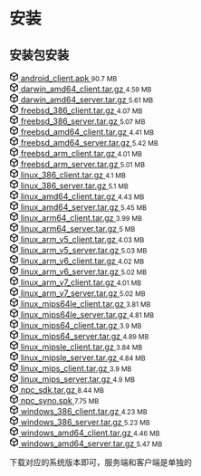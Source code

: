 # 安装
## 安装包安装
 <div class="Box Box--condensed mt-3">
      <div>
          <div class="d-flex flex-justify-between flex-items-center py-1 py-md-2 Box-body px-2">
            <a href="https://github.com/ehang-io/nps/releases/download/v0.26.10/android_client.apk" rel="nofollow" class="d-flex flex-items-center min-width-0">
              <svg aria-hidden="true" height="16" viewBox="0 0 16 16" version="1.1" width="16" data-view-component="true" class="octicon octicon-package flex-shrink-0 color-icon-secondary">
    <path fill-rule="evenodd" d="M8.878.392a1.75 1.75 0 00-1.756 0l-5.25 3.045A1.75 1.75 0 001 4.951v6.098c0 .624.332 1.2.872 1.514l5.25 3.045a1.75 1.75 0 001.756 0l5.25-3.045c.54-.313.872-.89.872-1.514V4.951c0-.624-.332-1.2-.872-1.514L8.878.392zM7.875 1.69a.25.25 0 01.25 0l4.63 2.685L8 7.133 3.245 4.375l4.63-2.685zM2.5 5.677v5.372c0 .09.047.171.125.216l4.625 2.683V8.432L2.5 5.677zm6.25 8.271l4.625-2.683a.25.25 0 00.125-.216V5.677L8.75 8.432v5.516z"></path>
</svg>
              <span class="pl-2 flex-auto min-width-0 text-bold">android_client.apk</span>
            </a>
            <small class="pl-2 color-text-secondary flex-shrink-0">90.7 MB</small>
          </div>
          <div class="d-flex flex-justify-between flex-items-center py-1 py-md-2 Box-body px-2">
            <a href="https://github.com/ehang-io/nps/releases/download/v0.26.10/darwin_amd64_client.tar.gz" rel="nofollow" class="d-flex flex-items-center min-width-0">
              <svg aria-hidden="true" height="16" viewBox="0 0 16 16" version="1.1" width="16" data-view-component="true" class="octicon octicon-package flex-shrink-0 color-icon-secondary">
    <path fill-rule="evenodd" d="M8.878.392a1.75 1.75 0 00-1.756 0l-5.25 3.045A1.75 1.75 0 001 4.951v6.098c0 .624.332 1.2.872 1.514l5.25 3.045a1.75 1.75 0 001.756 0l5.25-3.045c.54-.313.872-.89.872-1.514V4.951c0-.624-.332-1.2-.872-1.514L8.878.392zM7.875 1.69a.25.25 0 01.25 0l4.63 2.685L8 7.133 3.245 4.375l4.63-2.685zM2.5 5.677v5.372c0 .09.047.171.125.216l4.625 2.683V8.432L2.5 5.677zm6.25 8.271l4.625-2.683a.25.25 0 00.125-.216V5.677L8.75 8.432v5.516z"></path>
</svg>
              <span class="pl-2 flex-auto min-width-0 text-bold">darwin_amd64_client.tar.gz</span>
            </a>
            <small class="pl-2 color-text-secondary flex-shrink-0">4.59 MB</small>
          </div>
          <div class="d-flex flex-justify-between flex-items-center py-1 py-md-2 Box-body px-2">
            <a href="https://github.com/ehang-io/nps/releases/download/v0.26.10/darwin_amd64_server.tar.gz" rel="nofollow" class="d-flex flex-items-center min-width-0">
              <svg aria-hidden="true" height="16" viewBox="0 0 16 16" version="1.1" width="16" data-view-component="true" class="octicon octicon-package flex-shrink-0 color-icon-secondary">
    <path fill-rule="evenodd" d="M8.878.392a1.75 1.75 0 00-1.756 0l-5.25 3.045A1.75 1.75 0 001 4.951v6.098c0 .624.332 1.2.872 1.514l5.25 3.045a1.75 1.75 0 001.756 0l5.25-3.045c.54-.313.872-.89.872-1.514V4.951c0-.624-.332-1.2-.872-1.514L8.878.392zM7.875 1.69a.25.25 0 01.25 0l4.63 2.685L8 7.133 3.245 4.375l4.63-2.685zM2.5 5.677v5.372c0 .09.047.171.125.216l4.625 2.683V8.432L2.5 5.677zm6.25 8.271l4.625-2.683a.25.25 0 00.125-.216V5.677L8.75 8.432v5.516z"></path>
</svg>
              <span class="pl-2 flex-auto min-width-0 text-bold">darwin_amd64_server.tar.gz</span>
            </a>
            <small class="pl-2 color-text-secondary flex-shrink-0">5.61 MB</small>
          </div>
          <div class="d-flex flex-justify-between flex-items-center py-1 py-md-2 Box-body px-2">
            <a href="https://github.com/ehang-io/nps/releases/download/v0.26.10/freebsd_386_client.tar.gz" rel="nofollow" class="d-flex flex-items-center min-width-0">
              <svg aria-hidden="true" height="16" viewBox="0 0 16 16" version="1.1" width="16" data-view-component="true" class="octicon octicon-package flex-shrink-0 color-icon-secondary">
    <path fill-rule="evenodd" d="M8.878.392a1.75 1.75 0 00-1.756 0l-5.25 3.045A1.75 1.75 0 001 4.951v6.098c0 .624.332 1.2.872 1.514l5.25 3.045a1.75 1.75 0 001.756 0l5.25-3.045c.54-.313.872-.89.872-1.514V4.951c0-.624-.332-1.2-.872-1.514L8.878.392zM7.875 1.69a.25.25 0 01.25 0l4.63 2.685L8 7.133 3.245 4.375l4.63-2.685zM2.5 5.677v5.372c0 .09.047.171.125.216l4.625 2.683V8.432L2.5 5.677zm6.25 8.271l4.625-2.683a.25.25 0 00.125-.216V5.677L8.75 8.432v5.516z"></path>
</svg>
              <span class="pl-2 flex-auto min-width-0 text-bold">freebsd_386_client.tar.gz</span>
            </a>
            <small class="pl-2 color-text-secondary flex-shrink-0">4.07 MB</small>
          </div>
          <div class="d-flex flex-justify-between flex-items-center py-1 py-md-2 Box-body px-2">
            <a href="https://github.com/ehang-io/nps/releases/download/v0.26.10/freebsd_386_server.tar.gz" rel="nofollow" class="d-flex flex-items-center min-width-0">
              <svg aria-hidden="true" height="16" viewBox="0 0 16 16" version="1.1" width="16" data-view-component="true" class="octicon octicon-package flex-shrink-0 color-icon-secondary">
    <path fill-rule="evenodd" d="M8.878.392a1.75 1.75 0 00-1.756 0l-5.25 3.045A1.75 1.75 0 001 4.951v6.098c0 .624.332 1.2.872 1.514l5.25 3.045a1.75 1.75 0 001.756 0l5.25-3.045c.54-.313.872-.89.872-1.514V4.951c0-.624-.332-1.2-.872-1.514L8.878.392zM7.875 1.69a.25.25 0 01.25 0l4.63 2.685L8 7.133 3.245 4.375l4.63-2.685zM2.5 5.677v5.372c0 .09.047.171.125.216l4.625 2.683V8.432L2.5 5.677zm6.25 8.271l4.625-2.683a.25.25 0 00.125-.216V5.677L8.75 8.432v5.516z"></path>
</svg>
              <span class="pl-2 flex-auto min-width-0 text-bold">freebsd_386_server.tar.gz</span>
            </a>
            <small class="pl-2 color-text-secondary flex-shrink-0">5.07 MB</small>
          </div>
          <div class="d-flex flex-justify-between flex-items-center py-1 py-md-2 Box-body px-2">
            <a href="https://github.com/ehang-io/nps/releases/download/v0.26.10/freebsd_amd64_client.tar.gz" rel="nofollow" class="d-flex flex-items-center min-width-0">
              <svg aria-hidden="true" height="16" viewBox="0 0 16 16" version="1.1" width="16" data-view-component="true" class="octicon octicon-package flex-shrink-0 color-icon-secondary">
    <path fill-rule="evenodd" d="M8.878.392a1.75 1.75 0 00-1.756 0l-5.25 3.045A1.75 1.75 0 001 4.951v6.098c0 .624.332 1.2.872 1.514l5.25 3.045a1.75 1.75 0 001.756 0l5.25-3.045c.54-.313.872-.89.872-1.514V4.951c0-.624-.332-1.2-.872-1.514L8.878.392zM7.875 1.69a.25.25 0 01.25 0l4.63 2.685L8 7.133 3.245 4.375l4.63-2.685zM2.5 5.677v5.372c0 .09.047.171.125.216l4.625 2.683V8.432L2.5 5.677zm6.25 8.271l4.625-2.683a.25.25 0 00.125-.216V5.677L8.75 8.432v5.516z"></path>
</svg>
              <span class="pl-2 flex-auto min-width-0 text-bold">freebsd_amd64_client.tar.gz</span>
            </a>
            <small class="pl-2 color-text-secondary flex-shrink-0">4.41 MB</small>
          </div>
          <div class="d-flex flex-justify-between flex-items-center py-1 py-md-2 Box-body px-2">
            <a href="https://github.com/ehang-io/nps/releases/download/v0.26.10/freebsd_amd64_server.tar.gz" rel="nofollow" class="d-flex flex-items-center min-width-0">
              <svg aria-hidden="true" height="16" viewBox="0 0 16 16" version="1.1" width="16" data-view-component="true" class="octicon octicon-package flex-shrink-0 color-icon-secondary">
    <path fill-rule="evenodd" d="M8.878.392a1.75 1.75 0 00-1.756 0l-5.25 3.045A1.75 1.75 0 001 4.951v6.098c0 .624.332 1.2.872 1.514l5.25 3.045a1.75 1.75 0 001.756 0l5.25-3.045c.54-.313.872-.89.872-1.514V4.951c0-.624-.332-1.2-.872-1.514L8.878.392zM7.875 1.69a.25.25 0 01.25 0l4.63 2.685L8 7.133 3.245 4.375l4.63-2.685zM2.5 5.677v5.372c0 .09.047.171.125.216l4.625 2.683V8.432L2.5 5.677zm6.25 8.271l4.625-2.683a.25.25 0 00.125-.216V5.677L8.75 8.432v5.516z"></path>
</svg>
              <span class="pl-2 flex-auto min-width-0 text-bold">freebsd_amd64_server.tar.gz</span>
            </a>
            <small class="pl-2 color-text-secondary flex-shrink-0">5.42 MB</small>
          </div>
          <div class="d-flex flex-justify-between flex-items-center py-1 py-md-2 Box-body px-2">
            <a href="https://github.com/ehang-io/nps/releases/download/v0.26.10/freebsd_arm_client.tar.gz" rel="nofollow" class="d-flex flex-items-center min-width-0">
              <svg aria-hidden="true" height="16" viewBox="0 0 16 16" version="1.1" width="16" data-view-component="true" class="octicon octicon-package flex-shrink-0 color-icon-secondary">
    <path fill-rule="evenodd" d="M8.878.392a1.75 1.75 0 00-1.756 0l-5.25 3.045A1.75 1.75 0 001 4.951v6.098c0 .624.332 1.2.872 1.514l5.25 3.045a1.75 1.75 0 001.756 0l5.25-3.045c.54-.313.872-.89.872-1.514V4.951c0-.624-.332-1.2-.872-1.514L8.878.392zM7.875 1.69a.25.25 0 01.25 0l4.63 2.685L8 7.133 3.245 4.375l4.63-2.685zM2.5 5.677v5.372c0 .09.047.171.125.216l4.625 2.683V8.432L2.5 5.677zm6.25 8.271l4.625-2.683a.25.25 0 00.125-.216V5.677L8.75 8.432v5.516z"></path>
</svg>
              <span class="pl-2 flex-auto min-width-0 text-bold">freebsd_arm_client.tar.gz</span>
            </a>
            <small class="pl-2 color-text-secondary flex-shrink-0">4.01 MB</small>
          </div>
          <div class="d-flex flex-justify-between flex-items-center py-1 py-md-2 Box-body px-2">
            <a href="https://github.com/ehang-io/nps/releases/download/v0.26.10/freebsd_arm_server.tar.gz" rel="nofollow" class="d-flex flex-items-center min-width-0">
              <svg aria-hidden="true" height="16" viewBox="0 0 16 16" version="1.1" width="16" data-view-component="true" class="octicon octicon-package flex-shrink-0 color-icon-secondary">
    <path fill-rule="evenodd" d="M8.878.392a1.75 1.75 0 00-1.756 0l-5.25 3.045A1.75 1.75 0 001 4.951v6.098c0 .624.332 1.2.872 1.514l5.25 3.045a1.75 1.75 0 001.756 0l5.25-3.045c.54-.313.872-.89.872-1.514V4.951c0-.624-.332-1.2-.872-1.514L8.878.392zM7.875 1.69a.25.25 0 01.25 0l4.63 2.685L8 7.133 3.245 4.375l4.63-2.685zM2.5 5.677v5.372c0 .09.047.171.125.216l4.625 2.683V8.432L2.5 5.677zm6.25 8.271l4.625-2.683a.25.25 0 00.125-.216V5.677L8.75 8.432v5.516z"></path>
</svg>
              <span class="pl-2 flex-auto min-width-0 text-bold">freebsd_arm_server.tar.gz</span>
            </a>
            <small class="pl-2 color-text-secondary flex-shrink-0">5.01 MB</small>
          </div>
          <div class="d-flex flex-justify-between flex-items-center py-1 py-md-2 Box-body px-2">
            <a href="https://github.com/ehang-io/nps/releases/download/v0.26.10/linux_386_client.tar.gz" rel="nofollow" class="d-flex flex-items-center min-width-0">
              <svg aria-hidden="true" height="16" viewBox="0 0 16 16" version="1.1" width="16" data-view-component="true" class="octicon octicon-package flex-shrink-0 color-icon-secondary">
    <path fill-rule="evenodd" d="M8.878.392a1.75 1.75 0 00-1.756 0l-5.25 3.045A1.75 1.75 0 001 4.951v6.098c0 .624.332 1.2.872 1.514l5.25 3.045a1.75 1.75 0 001.756 0l5.25-3.045c.54-.313.872-.89.872-1.514V4.951c0-.624-.332-1.2-.872-1.514L8.878.392zM7.875 1.69a.25.25 0 01.25 0l4.63 2.685L8 7.133 3.245 4.375l4.63-2.685zM2.5 5.677v5.372c0 .09.047.171.125.216l4.625 2.683V8.432L2.5 5.677zm6.25 8.271l4.625-2.683a.25.25 0 00.125-.216V5.677L8.75 8.432v5.516z"></path>
</svg>
              <span class="pl-2 flex-auto min-width-0 text-bold">linux_386_client.tar.gz</span>
            </a>
            <small class="pl-2 color-text-secondary flex-shrink-0">4.1 MB</small>
          </div>
          <div class="d-flex flex-justify-between flex-items-center py-1 py-md-2 Box-body px-2">
            <a href="https://github.com/ehang-io/nps/releases/download/v0.26.10/linux_386_server.tar.gz" rel="nofollow" class="d-flex flex-items-center min-width-0">
              <svg aria-hidden="true" height="16" viewBox="0 0 16 16" version="1.1" width="16" data-view-component="true" class="octicon octicon-package flex-shrink-0 color-icon-secondary">
    <path fill-rule="evenodd" d="M8.878.392a1.75 1.75 0 00-1.756 0l-5.25 3.045A1.75 1.75 0 001 4.951v6.098c0 .624.332 1.2.872 1.514l5.25 3.045a1.75 1.75 0 001.756 0l5.25-3.045c.54-.313.872-.89.872-1.514V4.951c0-.624-.332-1.2-.872-1.514L8.878.392zM7.875 1.69a.25.25 0 01.25 0l4.63 2.685L8 7.133 3.245 4.375l4.63-2.685zM2.5 5.677v5.372c0 .09.047.171.125.216l4.625 2.683V8.432L2.5 5.677zm6.25 8.271l4.625-2.683a.25.25 0 00.125-.216V5.677L8.75 8.432v5.516z"></path>
</svg>
              <span class="pl-2 flex-auto min-width-0 text-bold">linux_386_server.tar.gz</span>
            </a>
            <small class="pl-2 color-text-secondary flex-shrink-0">5.1 MB</small>
          </div>
          <div class="d-flex flex-justify-between flex-items-center py-1 py-md-2 Box-body px-2">
            <a href="https://github.com/ehang-io/nps/releases/download/v0.26.10/linux_amd64_client.tar.gz" rel="nofollow" class="d-flex flex-items-center min-width-0">
              <svg aria-hidden="true" height="16" viewBox="0 0 16 16" version="1.1" width="16" data-view-component="true" class="octicon octicon-package flex-shrink-0 color-icon-secondary">
    <path fill-rule="evenodd" d="M8.878.392a1.75 1.75 0 00-1.756 0l-5.25 3.045A1.75 1.75 0 001 4.951v6.098c0 .624.332 1.2.872 1.514l5.25 3.045a1.75 1.75 0 001.756 0l5.25-3.045c.54-.313.872-.89.872-1.514V4.951c0-.624-.332-1.2-.872-1.514L8.878.392zM7.875 1.69a.25.25 0 01.25 0l4.63 2.685L8 7.133 3.245 4.375l4.63-2.685zM2.5 5.677v5.372c0 .09.047.171.125.216l4.625 2.683V8.432L2.5 5.677zm6.25 8.271l4.625-2.683a.25.25 0 00.125-.216V5.677L8.75 8.432v5.516z"></path>
</svg>
              <span class="pl-2 flex-auto min-width-0 text-bold">linux_amd64_client.tar.gz</span>
            </a>
            <small class="pl-2 color-text-secondary flex-shrink-0">4.43 MB</small>
          </div>
          <div class="d-flex flex-justify-between flex-items-center py-1 py-md-2 Box-body px-2">
            <a href="https://github.com/ehang-io/nps/releases/download/v0.26.10/linux_amd64_server.tar.gz" rel="nofollow" class="d-flex flex-items-center min-width-0">
              <svg aria-hidden="true" height="16" viewBox="0 0 16 16" version="1.1" width="16" data-view-component="true" class="octicon octicon-package flex-shrink-0 color-icon-secondary">
    <path fill-rule="evenodd" d="M8.878.392a1.75 1.75 0 00-1.756 0l-5.25 3.045A1.75 1.75 0 001 4.951v6.098c0 .624.332 1.2.872 1.514l5.25 3.045a1.75 1.75 0 001.756 0l5.25-3.045c.54-.313.872-.89.872-1.514V4.951c0-.624-.332-1.2-.872-1.514L8.878.392zM7.875 1.69a.25.25 0 01.25 0l4.63 2.685L8 7.133 3.245 4.375l4.63-2.685zM2.5 5.677v5.372c0 .09.047.171.125.216l4.625 2.683V8.432L2.5 5.677zm6.25 8.271l4.625-2.683a.25.25 0 00.125-.216V5.677L8.75 8.432v5.516z"></path>
</svg>
              <span class="pl-2 flex-auto min-width-0 text-bold">linux_amd64_server.tar.gz</span>
            </a>
            <small class="pl-2 color-text-secondary flex-shrink-0">5.45 MB</small>
          </div>
          <div class="d-flex flex-justify-between flex-items-center py-1 py-md-2 Box-body px-2">
            <a href="https://github.com/ehang-io/nps/releases/download/v0.26.10/linux_arm64_client.tar.gz" rel="nofollow" class="d-flex flex-items-center min-width-0">
              <svg aria-hidden="true" height="16" viewBox="0 0 16 16" version="1.1" width="16" data-view-component="true" class="octicon octicon-package flex-shrink-0 color-icon-secondary">
    <path fill-rule="evenodd" d="M8.878.392a1.75 1.75 0 00-1.756 0l-5.25 3.045A1.75 1.75 0 001 4.951v6.098c0 .624.332 1.2.872 1.514l5.25 3.045a1.75 1.75 0 001.756 0l5.25-3.045c.54-.313.872-.89.872-1.514V4.951c0-.624-.332-1.2-.872-1.514L8.878.392zM7.875 1.69a.25.25 0 01.25 0l4.63 2.685L8 7.133 3.245 4.375l4.63-2.685zM2.5 5.677v5.372c0 .09.047.171.125.216l4.625 2.683V8.432L2.5 5.677zm6.25 8.271l4.625-2.683a.25.25 0 00.125-.216V5.677L8.75 8.432v5.516z"></path>
</svg>
              <span class="pl-2 flex-auto min-width-0 text-bold">linux_arm64_client.tar.gz</span>
            </a>
            <small class="pl-2 color-text-secondary flex-shrink-0">3.99 MB</small>
          </div>
          <div class="d-flex flex-justify-between flex-items-center py-1 py-md-2 Box-body px-2">
            <a href="https://github.com/ehang-io/nps/releases/download/v0.26.10/linux_arm64_server.tar.gz" rel="nofollow" class="d-flex flex-items-center min-width-0">
              <svg aria-hidden="true" height="16" viewBox="0 0 16 16" version="1.1" width="16" data-view-component="true" class="octicon octicon-package flex-shrink-0 color-icon-secondary">
    <path fill-rule="evenodd" d="M8.878.392a1.75 1.75 0 00-1.756 0l-5.25 3.045A1.75 1.75 0 001 4.951v6.098c0 .624.332 1.2.872 1.514l5.25 3.045a1.75 1.75 0 001.756 0l5.25-3.045c.54-.313.872-.89.872-1.514V4.951c0-.624-.332-1.2-.872-1.514L8.878.392zM7.875 1.69a.25.25 0 01.25 0l4.63 2.685L8 7.133 3.245 4.375l4.63-2.685zM2.5 5.677v5.372c0 .09.047.171.125.216l4.625 2.683V8.432L2.5 5.677zm6.25 8.271l4.625-2.683a.25.25 0 00.125-.216V5.677L8.75 8.432v5.516z"></path>
</svg>
              <span class="pl-2 flex-auto min-width-0 text-bold">linux_arm64_server.tar.gz</span>
            </a>
            <small class="pl-2 color-text-secondary flex-shrink-0">5 MB</small>
          </div>
          <div class="d-flex flex-justify-between flex-items-center py-1 py-md-2 Box-body px-2">
            <a href="https://github.com/ehang-io/nps/releases/download/v0.26.10/linux_arm_v5_client.tar.gz" rel="nofollow" class="d-flex flex-items-center min-width-0">
              <svg aria-hidden="true" height="16" viewBox="0 0 16 16" version="1.1" width="16" data-view-component="true" class="octicon octicon-package flex-shrink-0 color-icon-secondary">
    <path fill-rule="evenodd" d="M8.878.392a1.75 1.75 0 00-1.756 0l-5.25 3.045A1.75 1.75 0 001 4.951v6.098c0 .624.332 1.2.872 1.514l5.25 3.045a1.75 1.75 0 001.756 0l5.25-3.045c.54-.313.872-.89.872-1.514V4.951c0-.624-.332-1.2-.872-1.514L8.878.392zM7.875 1.69a.25.25 0 01.25 0l4.63 2.685L8 7.133 3.245 4.375l4.63-2.685zM2.5 5.677v5.372c0 .09.047.171.125.216l4.625 2.683V8.432L2.5 5.677zm6.25 8.271l4.625-2.683a.25.25 0 00.125-.216V5.677L8.75 8.432v5.516z"></path>
</svg>
              <span class="pl-2 flex-auto min-width-0 text-bold">linux_arm_v5_client.tar.gz</span>
            </a>
            <small class="pl-2 color-text-secondary flex-shrink-0">4.03 MB</small>
          </div>
          <div class="d-flex flex-justify-between flex-items-center py-1 py-md-2 Box-body px-2">
            <a href="https://github.com/ehang-io/nps/releases/download/v0.26.10/linux_arm_v5_server.tar.gz" rel="nofollow" class="d-flex flex-items-center min-width-0">
              <svg aria-hidden="true" height="16" viewBox="0 0 16 16" version="1.1" width="16" data-view-component="true" class="octicon octicon-package flex-shrink-0 color-icon-secondary">
    <path fill-rule="evenodd" d="M8.878.392a1.75 1.75 0 00-1.756 0l-5.25 3.045A1.75 1.75 0 001 4.951v6.098c0 .624.332 1.2.872 1.514l5.25 3.045a1.75 1.75 0 001.756 0l5.25-3.045c.54-.313.872-.89.872-1.514V4.951c0-.624-.332-1.2-.872-1.514L8.878.392zM7.875 1.69a.25.25 0 01.25 0l4.63 2.685L8 7.133 3.245 4.375l4.63-2.685zM2.5 5.677v5.372c0 .09.047.171.125.216l4.625 2.683V8.432L2.5 5.677zm6.25 8.271l4.625-2.683a.25.25 0 00.125-.216V5.677L8.75 8.432v5.516z"></path>
</svg>
              <span class="pl-2 flex-auto min-width-0 text-bold">linux_arm_v5_server.tar.gz</span>
            </a>
            <small class="pl-2 color-text-secondary flex-shrink-0">5.03 MB</small>
          </div>
          <div class="d-flex flex-justify-between flex-items-center py-1 py-md-2 Box-body px-2">
            <a href="https://github.com/ehang-io/nps/releases/download/v0.26.10/linux_arm_v6_client.tar.gz" rel="nofollow" class="d-flex flex-items-center min-width-0">
              <svg aria-hidden="true" height="16" viewBox="0 0 16 16" version="1.1" width="16" data-view-component="true" class="octicon octicon-package flex-shrink-0 color-icon-secondary">
    <path fill-rule="evenodd" d="M8.878.392a1.75 1.75 0 00-1.756 0l-5.25 3.045A1.75 1.75 0 001 4.951v6.098c0 .624.332 1.2.872 1.514l5.25 3.045a1.75 1.75 0 001.756 0l5.25-3.045c.54-.313.872-.89.872-1.514V4.951c0-.624-.332-1.2-.872-1.514L8.878.392zM7.875 1.69a.25.25 0 01.25 0l4.63 2.685L8 7.133 3.245 4.375l4.63-2.685zM2.5 5.677v5.372c0 .09.047.171.125.216l4.625 2.683V8.432L2.5 5.677zm6.25 8.271l4.625-2.683a.25.25 0 00.125-.216V5.677L8.75 8.432v5.516z"></path>
</svg>
              <span class="pl-2 flex-auto min-width-0 text-bold">linux_arm_v6_client.tar.gz</span>
            </a>
            <small class="pl-2 color-text-secondary flex-shrink-0">4.02 MB</small>
          </div>
          <div class="d-flex flex-justify-between flex-items-center py-1 py-md-2 Box-body px-2">
            <a href="https://github.com/ehang-io/nps/releases/download/v0.26.10/linux_arm_v6_server.tar.gz" rel="nofollow" class="d-flex flex-items-center min-width-0">
              <svg aria-hidden="true" height="16" viewBox="0 0 16 16" version="1.1" width="16" data-view-component="true" class="octicon octicon-package flex-shrink-0 color-icon-secondary">
    <path fill-rule="evenodd" d="M8.878.392a1.75 1.75 0 00-1.756 0l-5.25 3.045A1.75 1.75 0 001 4.951v6.098c0 .624.332 1.2.872 1.514l5.25 3.045a1.75 1.75 0 001.756 0l5.25-3.045c.54-.313.872-.89.872-1.514V4.951c0-.624-.332-1.2-.872-1.514L8.878.392zM7.875 1.69a.25.25 0 01.25 0l4.63 2.685L8 7.133 3.245 4.375l4.63-2.685zM2.5 5.677v5.372c0 .09.047.171.125.216l4.625 2.683V8.432L2.5 5.677zm6.25 8.271l4.625-2.683a.25.25 0 00.125-.216V5.677L8.75 8.432v5.516z"></path>
</svg>
              <span class="pl-2 flex-auto min-width-0 text-bold">linux_arm_v6_server.tar.gz</span>
            </a>
            <small class="pl-2 color-text-secondary flex-shrink-0">5.02 MB</small>
          </div>
          <div class="d-flex flex-justify-between flex-items-center py-1 py-md-2 Box-body px-2">
            <a href="https://github.com/ehang-io/nps/releases/download/v0.26.10/linux_arm_v7_client.tar.gz" rel="nofollow" class="d-flex flex-items-center min-width-0">
              <svg aria-hidden="true" height="16" viewBox="0 0 16 16" version="1.1" width="16" data-view-component="true" class="octicon octicon-package flex-shrink-0 color-icon-secondary">
    <path fill-rule="evenodd" d="M8.878.392a1.75 1.75 0 00-1.756 0l-5.25 3.045A1.75 1.75 0 001 4.951v6.098c0 .624.332 1.2.872 1.514l5.25 3.045a1.75 1.75 0 001.756 0l5.25-3.045c.54-.313.872-.89.872-1.514V4.951c0-.624-.332-1.2-.872-1.514L8.878.392zM7.875 1.69a.25.25 0 01.25 0l4.63 2.685L8 7.133 3.245 4.375l4.63-2.685zM2.5 5.677v5.372c0 .09.047.171.125.216l4.625 2.683V8.432L2.5 5.677zm6.25 8.271l4.625-2.683a.25.25 0 00.125-.216V5.677L8.75 8.432v5.516z"></path>
</svg>
              <span class="pl-2 flex-auto min-width-0 text-bold">linux_arm_v7_client.tar.gz</span>
            </a>
            <small class="pl-2 color-text-secondary flex-shrink-0">4.01 MB</small>
          </div>
          <div class="d-flex flex-justify-between flex-items-center py-1 py-md-2 Box-body px-2">
            <a href="https://github.com/ehang-io/nps/releases/download/v0.26.10/linux_arm_v7_server.tar.gz" rel="nofollow" class="d-flex flex-items-center min-width-0">
              <svg aria-hidden="true" height="16" viewBox="0 0 16 16" version="1.1" width="16" data-view-component="true" class="octicon octicon-package flex-shrink-0 color-icon-secondary">
    <path fill-rule="evenodd" d="M8.878.392a1.75 1.75 0 00-1.756 0l-5.25 3.045A1.75 1.75 0 001 4.951v6.098c0 .624.332 1.2.872 1.514l5.25 3.045a1.75 1.75 0 001.756 0l5.25-3.045c.54-.313.872-.89.872-1.514V4.951c0-.624-.332-1.2-.872-1.514L8.878.392zM7.875 1.69a.25.25 0 01.25 0l4.63 2.685L8 7.133 3.245 4.375l4.63-2.685zM2.5 5.677v5.372c0 .09.047.171.125.216l4.625 2.683V8.432L2.5 5.677zm6.25 8.271l4.625-2.683a.25.25 0 00.125-.216V5.677L8.75 8.432v5.516z"></path>
</svg>
              <span class="pl-2 flex-auto min-width-0 text-bold">linux_arm_v7_server.tar.gz</span>
            </a>
            <small class="pl-2 color-text-secondary flex-shrink-0">5.02 MB</small>
          </div>
          <div class="d-flex flex-justify-between flex-items-center py-1 py-md-2 Box-body px-2">
            <a href="https://github.com/ehang-io/nps/releases/download/v0.26.10/linux_mips64le_client.tar.gz" rel="nofollow" class="d-flex flex-items-center min-width-0">
              <svg aria-hidden="true" height="16" viewBox="0 0 16 16" version="1.1" width="16" data-view-component="true" class="octicon octicon-package flex-shrink-0 color-icon-secondary">
    <path fill-rule="evenodd" d="M8.878.392a1.75 1.75 0 00-1.756 0l-5.25 3.045A1.75 1.75 0 001 4.951v6.098c0 .624.332 1.2.872 1.514l5.25 3.045a1.75 1.75 0 001.756 0l5.25-3.045c.54-.313.872-.89.872-1.514V4.951c0-.624-.332-1.2-.872-1.514L8.878.392zM7.875 1.69a.25.25 0 01.25 0l4.63 2.685L8 7.133 3.245 4.375l4.63-2.685zM2.5 5.677v5.372c0 .09.047.171.125.216l4.625 2.683V8.432L2.5 5.677zm6.25 8.271l4.625-2.683a.25.25 0 00.125-.216V5.677L8.75 8.432v5.516z"></path>
</svg>
              <span class="pl-2 flex-auto min-width-0 text-bold">linux_mips64le_client.tar.gz</span>
            </a>
            <small class="pl-2 color-text-secondary flex-shrink-0">3.81 MB</small>
          </div>
          <div class="d-flex flex-justify-between flex-items-center py-1 py-md-2 Box-body px-2">
            <a href="https://github.com/ehang-io/nps/releases/download/v0.26.10/linux_mips64le_server.tar.gz" rel="nofollow" class="d-flex flex-items-center min-width-0">
              <svg aria-hidden="true" height="16" viewBox="0 0 16 16" version="1.1" width="16" data-view-component="true" class="octicon octicon-package flex-shrink-0 color-icon-secondary">
    <path fill-rule="evenodd" d="M8.878.392a1.75 1.75 0 00-1.756 0l-5.25 3.045A1.75 1.75 0 001 4.951v6.098c0 .624.332 1.2.872 1.514l5.25 3.045a1.75 1.75 0 001.756 0l5.25-3.045c.54-.313.872-.89.872-1.514V4.951c0-.624-.332-1.2-.872-1.514L8.878.392zM7.875 1.69a.25.25 0 01.25 0l4.63 2.685L8 7.133 3.245 4.375l4.63-2.685zM2.5 5.677v5.372c0 .09.047.171.125.216l4.625 2.683V8.432L2.5 5.677zm6.25 8.271l4.625-2.683a.25.25 0 00.125-.216V5.677L8.75 8.432v5.516z"></path>
</svg>
              <span class="pl-2 flex-auto min-width-0 text-bold">linux_mips64le_server.tar.gz</span>
            </a>
            <small class="pl-2 color-text-secondary flex-shrink-0">4.81 MB</small>
          </div>
          <div class="d-flex flex-justify-between flex-items-center py-1 py-md-2 Box-body px-2">
            <a href="https://github.com/ehang-io/nps/releases/download/v0.26.10/linux_mips64_client.tar.gz" rel="nofollow" class="d-flex flex-items-center min-width-0">
              <svg aria-hidden="true" height="16" viewBox="0 0 16 16" version="1.1" width="16" data-view-component="true" class="octicon octicon-package flex-shrink-0 color-icon-secondary">
    <path fill-rule="evenodd" d="M8.878.392a1.75 1.75 0 00-1.756 0l-5.25 3.045A1.75 1.75 0 001 4.951v6.098c0 .624.332 1.2.872 1.514l5.25 3.045a1.75 1.75 0 001.756 0l5.25-3.045c.54-.313.872-.89.872-1.514V4.951c0-.624-.332-1.2-.872-1.514L8.878.392zM7.875 1.69a.25.25 0 01.25 0l4.63 2.685L8 7.133 3.245 4.375l4.63-2.685zM2.5 5.677v5.372c0 .09.047.171.125.216l4.625 2.683V8.432L2.5 5.677zm6.25 8.271l4.625-2.683a.25.25 0 00.125-.216V5.677L8.75 8.432v5.516z"></path>
</svg>
              <span class="pl-2 flex-auto min-width-0 text-bold">linux_mips64_client.tar.gz</span>
            </a>
            <small class="pl-2 color-text-secondary flex-shrink-0">3.9 MB</small>
          </div>
          <div class="d-flex flex-justify-between flex-items-center py-1 py-md-2 Box-body px-2">
            <a href="https://github.com/ehang-io/nps/releases/download/v0.26.10/linux_mips64_server.tar.gz" rel="nofollow" class="d-flex flex-items-center min-width-0">
              <svg aria-hidden="true" height="16" viewBox="0 0 16 16" version="1.1" width="16" data-view-component="true" class="octicon octicon-package flex-shrink-0 color-icon-secondary">
    <path fill-rule="evenodd" d="M8.878.392a1.75 1.75 0 00-1.756 0l-5.25 3.045A1.75 1.75 0 001 4.951v6.098c0 .624.332 1.2.872 1.514l5.25 3.045a1.75 1.75 0 001.756 0l5.25-3.045c.54-.313.872-.89.872-1.514V4.951c0-.624-.332-1.2-.872-1.514L8.878.392zM7.875 1.69a.25.25 0 01.25 0l4.63 2.685L8 7.133 3.245 4.375l4.63-2.685zM2.5 5.677v5.372c0 .09.047.171.125.216l4.625 2.683V8.432L2.5 5.677zm6.25 8.271l4.625-2.683a.25.25 0 00.125-.216V5.677L8.75 8.432v5.516z"></path>
</svg>
              <span class="pl-2 flex-auto min-width-0 text-bold">linux_mips64_server.tar.gz</span>
            </a>
            <small class="pl-2 color-text-secondary flex-shrink-0">4.89 MB</small>
          </div>
          <div class="d-flex flex-justify-between flex-items-center py-1 py-md-2 Box-body px-2">
            <a href="https://github.com/ehang-io/nps/releases/download/v0.26.10/linux_mipsle_client.tar.gz" rel="nofollow" class="d-flex flex-items-center min-width-0">
              <svg aria-hidden="true" height="16" viewBox="0 0 16 16" version="1.1" width="16" data-view-component="true" class="octicon octicon-package flex-shrink-0 color-icon-secondary">
    <path fill-rule="evenodd" d="M8.878.392a1.75 1.75 0 00-1.756 0l-5.25 3.045A1.75 1.75 0 001 4.951v6.098c0 .624.332 1.2.872 1.514l5.25 3.045a1.75 1.75 0 001.756 0l5.25-3.045c.54-.313.872-.89.872-1.514V4.951c0-.624-.332-1.2-.872-1.514L8.878.392zM7.875 1.69a.25.25 0 01.25 0l4.63 2.685L8 7.133 3.245 4.375l4.63-2.685zM2.5 5.677v5.372c0 .09.047.171.125.216l4.625 2.683V8.432L2.5 5.677zm6.25 8.271l4.625-2.683a.25.25 0 00.125-.216V5.677L8.75 8.432v5.516z"></path>
</svg>
              <span class="pl-2 flex-auto min-width-0 text-bold">linux_mipsle_client.tar.gz</span>
            </a>
            <small class="pl-2 color-text-secondary flex-shrink-0">3.84 MB</small>
          </div>
          <div class="d-flex flex-justify-between flex-items-center py-1 py-md-2 Box-body px-2">
            <a href="https://github.com/ehang-io/nps/releases/download/v0.26.10/linux_mipsle_server.tar.gz" rel="nofollow" class="d-flex flex-items-center min-width-0">
              <svg aria-hidden="true" height="16" viewBox="0 0 16 16" version="1.1" width="16" data-view-component="true" class="octicon octicon-package flex-shrink-0 color-icon-secondary">
    <path fill-rule="evenodd" d="M8.878.392a1.75 1.75 0 00-1.756 0l-5.25 3.045A1.75 1.75 0 001 4.951v6.098c0 .624.332 1.2.872 1.514l5.25 3.045a1.75 1.75 0 001.756 0l5.25-3.045c.54-.313.872-.89.872-1.514V4.951c0-.624-.332-1.2-.872-1.514L8.878.392zM7.875 1.69a.25.25 0 01.25 0l4.63 2.685L8 7.133 3.245 4.375l4.63-2.685zM2.5 5.677v5.372c0 .09.047.171.125.216l4.625 2.683V8.432L2.5 5.677zm6.25 8.271l4.625-2.683a.25.25 0 00.125-.216V5.677L8.75 8.432v5.516z"></path>
</svg>
              <span class="pl-2 flex-auto min-width-0 text-bold">linux_mipsle_server.tar.gz</span>
            </a>
            <small class="pl-2 color-text-secondary flex-shrink-0">4.84 MB</small>
          </div>
          <div class="d-flex flex-justify-between flex-items-center py-1 py-md-2 Box-body px-2">
            <a href="https://github.com/ehang-io/nps/releases/download/v0.26.10/linux_mips_client.tar.gz" rel="nofollow" class="d-flex flex-items-center min-width-0">
              <svg aria-hidden="true" height="16" viewBox="0 0 16 16" version="1.1" width="16" data-view-component="true" class="octicon octicon-package flex-shrink-0 color-icon-secondary">
    <path fill-rule="evenodd" d="M8.878.392a1.75 1.75 0 00-1.756 0l-5.25 3.045A1.75 1.75 0 001 4.951v6.098c0 .624.332 1.2.872 1.514l5.25 3.045a1.75 1.75 0 001.756 0l5.25-3.045c.54-.313.872-.89.872-1.514V4.951c0-.624-.332-1.2-.872-1.514L8.878.392zM7.875 1.69a.25.25 0 01.25 0l4.63 2.685L8 7.133 3.245 4.375l4.63-2.685zM2.5 5.677v5.372c0 .09.047.171.125.216l4.625 2.683V8.432L2.5 5.677zm6.25 8.271l4.625-2.683a.25.25 0 00.125-.216V5.677L8.75 8.432v5.516z"></path>
</svg>
              <span class="pl-2 flex-auto min-width-0 text-bold">linux_mips_client.tar.gz</span>
            </a>
            <small class="pl-2 color-text-secondary flex-shrink-0">3.9 MB</small>
          </div>
          <div class="d-flex flex-justify-between flex-items-center py-1 py-md-2 Box-body px-2">
            <a href="https://github.com/ehang-io/nps/releases/download/v0.26.10/linux_mips_server.tar.gz" rel="nofollow" class="d-flex flex-items-center min-width-0">
              <svg aria-hidden="true" height="16" viewBox="0 0 16 16" version="1.1" width="16" data-view-component="true" class="octicon octicon-package flex-shrink-0 color-icon-secondary">
    <path fill-rule="evenodd" d="M8.878.392a1.75 1.75 0 00-1.756 0l-5.25 3.045A1.75 1.75 0 001 4.951v6.098c0 .624.332 1.2.872 1.514l5.25 3.045a1.75 1.75 0 001.756 0l5.25-3.045c.54-.313.872-.89.872-1.514V4.951c0-.624-.332-1.2-.872-1.514L8.878.392zM7.875 1.69a.25.25 0 01.25 0l4.63 2.685L8 7.133 3.245 4.375l4.63-2.685zM2.5 5.677v5.372c0 .09.047.171.125.216l4.625 2.683V8.432L2.5 5.677zm6.25 8.271l4.625-2.683a.25.25 0 00.125-.216V5.677L8.75 8.432v5.516z"></path>
</svg>
              <span class="pl-2 flex-auto min-width-0 text-bold">linux_mips_server.tar.gz</span>
            </a>
            <small class="pl-2 color-text-secondary flex-shrink-0">4.9 MB</small>
          </div>
          <div class="d-flex flex-justify-between flex-items-center py-1 py-md-2 Box-body px-2">
            <a href="https://github.com/ehang-io/nps/releases/download/v0.26.10/npc_sdk.tar.gz" rel="nofollow" class="d-flex flex-items-center min-width-0">
              <svg aria-hidden="true" height="16" viewBox="0 0 16 16" version="1.1" width="16" data-view-component="true" class="octicon octicon-package flex-shrink-0 color-icon-secondary">
    <path fill-rule="evenodd" d="M8.878.392a1.75 1.75 0 00-1.756 0l-5.25 3.045A1.75 1.75 0 001 4.951v6.098c0 .624.332 1.2.872 1.514l5.25 3.045a1.75 1.75 0 001.756 0l5.25-3.045c.54-.313.872-.89.872-1.514V4.951c0-.624-.332-1.2-.872-1.514L8.878.392zM7.875 1.69a.25.25 0 01.25 0l4.63 2.685L8 7.133 3.245 4.375l4.63-2.685zM2.5 5.677v5.372c0 .09.047.171.125.216l4.625 2.683V8.432L2.5 5.677zm6.25 8.271l4.625-2.683a.25.25 0 00.125-.216V5.677L8.75 8.432v5.516z"></path>
</svg>
              <span class="pl-2 flex-auto min-width-0 text-bold">npc_sdk.tar.gz</span>
            </a>
            <small class="pl-2 color-text-secondary flex-shrink-0">8.44 MB</small>
          </div>
          <div class="d-flex flex-justify-between flex-items-center py-1 py-md-2 Box-body px-2">
            <a href="https://github.com/ehang-io/nps/releases/download/v0.26.10/npc_syno.spk" rel="nofollow" class="d-flex flex-items-center min-width-0">
              <svg aria-hidden="true" height="16" viewBox="0 0 16 16" version="1.1" width="16" data-view-component="true" class="octicon octicon-package flex-shrink-0 color-icon-secondary">
    <path fill-rule="evenodd" d="M8.878.392a1.75 1.75 0 00-1.756 0l-5.25 3.045A1.75 1.75 0 001 4.951v6.098c0 .624.332 1.2.872 1.514l5.25 3.045a1.75 1.75 0 001.756 0l5.25-3.045c.54-.313.872-.89.872-1.514V4.951c0-.624-.332-1.2-.872-1.514L8.878.392zM7.875 1.69a.25.25 0 01.25 0l4.63 2.685L8 7.133 3.245 4.375l4.63-2.685zM2.5 5.677v5.372c0 .09.047.171.125.216l4.625 2.683V8.432L2.5 5.677zm6.25 8.271l4.625-2.683a.25.25 0 00.125-.216V5.677L8.75 8.432v5.516z"></path>
</svg>
              <span class="pl-2 flex-auto min-width-0 text-bold">npc_syno.spk</span>
            </a>
            <small class="pl-2 color-text-secondary flex-shrink-0">7.75 MB</small>
          </div>
          <div class="d-flex flex-justify-between flex-items-center py-1 py-md-2 Box-body px-2">
            <a href="https://github.com/ehang-io/nps/releases/download/v0.26.10/windows_386_client.tar.gz" rel="nofollow" class="d-flex flex-items-center min-width-0">
              <svg aria-hidden="true" height="16" viewBox="0 0 16 16" version="1.1" width="16" data-view-component="true" class="octicon octicon-package flex-shrink-0 color-icon-secondary">
    <path fill-rule="evenodd" d="M8.878.392a1.75 1.75 0 00-1.756 0l-5.25 3.045A1.75 1.75 0 001 4.951v6.098c0 .624.332 1.2.872 1.514l5.25 3.045a1.75 1.75 0 001.756 0l5.25-3.045c.54-.313.872-.89.872-1.514V4.951c0-.624-.332-1.2-.872-1.514L8.878.392zM7.875 1.69a.25.25 0 01.25 0l4.63 2.685L8 7.133 3.245 4.375l4.63-2.685zM2.5 5.677v5.372c0 .09.047.171.125.216l4.625 2.683V8.432L2.5 5.677zm6.25 8.271l4.625-2.683a.25.25 0 00.125-.216V5.677L8.75 8.432v5.516z"></path>
</svg>
              <span class="pl-2 flex-auto min-width-0 text-bold">windows_386_client.tar.gz</span>
            </a>
            <small class="pl-2 color-text-secondary flex-shrink-0">4.23 MB</small>
          </div>
          <div class="d-flex flex-justify-between flex-items-center py-1 py-md-2 Box-body px-2">
            <a href="https://github.com/ehang-io/nps/releases/download/v0.26.10/windows_386_server.tar.gz" rel="nofollow" class="d-flex flex-items-center min-width-0">
              <svg aria-hidden="true" height="16" viewBox="0 0 16 16" version="1.1" width="16" data-view-component="true" class="octicon octicon-package flex-shrink-0 color-icon-secondary">
    <path fill-rule="evenodd" d="M8.878.392a1.75 1.75 0 00-1.756 0l-5.25 3.045A1.75 1.75 0 001 4.951v6.098c0 .624.332 1.2.872 1.514l5.25 3.045a1.75 1.75 0 001.756 0l5.25-3.045c.54-.313.872-.89.872-1.514V4.951c0-.624-.332-1.2-.872-1.514L8.878.392zM7.875 1.69a.25.25 0 01.25 0l4.63 2.685L8 7.133 3.245 4.375l4.63-2.685zM2.5 5.677v5.372c0 .09.047.171.125.216l4.625 2.683V8.432L2.5 5.677zm6.25 8.271l4.625-2.683a.25.25 0 00.125-.216V5.677L8.75 8.432v5.516z"></path>
</svg>
              <span class="pl-2 flex-auto min-width-0 text-bold">windows_386_server.tar.gz</span>
            </a>
            <small class="pl-2 color-text-secondary flex-shrink-0">5.23 MB</small>
          </div>
          <div class="d-flex flex-justify-between flex-items-center py-1 py-md-2 Box-body px-2">
            <a href="https://github.com/ehang-io/nps/releases/download/v0.26.10/windows_amd64_client.tar.gz" rel="nofollow" class="d-flex flex-items-center min-width-0">
              <svg aria-hidden="true" height="16" viewBox="0 0 16 16" version="1.1" width="16" data-view-component="true" class="octicon octicon-package flex-shrink-0 color-icon-secondary">
    <path fill-rule="evenodd" d="M8.878.392a1.75 1.75 0 00-1.756 0l-5.25 3.045A1.75 1.75 0 001 4.951v6.098c0 .624.332 1.2.872 1.514l5.25 3.045a1.75 1.75 0 001.756 0l5.25-3.045c.54-.313.872-.89.872-1.514V4.951c0-.624-.332-1.2-.872-1.514L8.878.392zM7.875 1.69a.25.25 0 01.25 0l4.63 2.685L8 7.133 3.245 4.375l4.63-2.685zM2.5 5.677v5.372c0 .09.047.171.125.216l4.625 2.683V8.432L2.5 5.677zm6.25 8.271l4.625-2.683a.25.25 0 00.125-.216V5.677L8.75 8.432v5.516z"></path>
</svg>
              <span class="pl-2 flex-auto min-width-0 text-bold">windows_amd64_client.tar.gz</span>
            </a>
            <small class="pl-2 color-text-secondary flex-shrink-0">4.46 MB</small>
          </div>
          <div class="d-flex flex-justify-between flex-items-center py-1 py-md-2 Box-body px-2">
            <a href="https://github.com/ehang-io/nps/releases/download/v0.26.10/windows_amd64_server.tar.gz" rel="nofollow" class="d-flex flex-items-center min-width-0">
              <svg aria-hidden="true" height="16" viewBox="0 0 16 16" version="1.1" width="16" data-view-component="true" class="octicon octicon-package flex-shrink-0 color-icon-secondary">
    <path fill-rule="evenodd" d="M8.878.392a1.75 1.75 0 00-1.756 0l-5.25 3.045A1.75 1.75 0 001 4.951v6.098c0 .624.332 1.2.872 1.514l5.25 3.045a1.75 1.75 0 001.756 0l5.25-3.045c.54-.313.872-.89.872-1.514V4.951c0-.624-.332-1.2-.872-1.514L8.878.392zM7.875 1.69a.25.25 0 01.25 0l4.63 2.685L8 7.133 3.245 4.375l4.63-2.685zM2.5 5.677v5.372c0 .09.047.171.125.216l4.625 2.683V8.432L2.5 5.677zm6.25 8.271l4.625-2.683a.25.25 0 00.125-.216V5.677L8.75 8.432v5.516z"></path>
</svg>
              <span class="pl-2 flex-auto min-width-0 text-bold">windows_amd64_server.tar.gz</span>
            </a>
            <small class="pl-2 color-text-secondary flex-shrink-0">5.47 MB</small>


下载对应的系统版本即可，服务端和客户端是单独的
